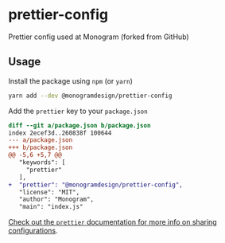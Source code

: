 # prettier-config
Prettier config used at Monogram (forked from GitHub)

## Usage

Install the package using `npm` (or `yarn`)

```sh
yarn add --dev @monogramdesign/prettier-config
```

Add the `prettier` key to your `package.json`

```diff
diff --git a/package.json b/package.json
index 2ecef3d..260838f 100644
--- a/package.json
+++ b/package.json
@@ -5,6 +5,7 @@
   "keywords": [
     "prettier"
   ],
+  "prettier": "@monogramdesign/prettier-config",
   "license": "MIT",
   "author": "Monogram",
   "main": "index.js"
 ```
 
 [Check out the `prettier` documentation for more info on sharing configurations](https://prettier.io/docs/en/configuration.html#sharing-configurations).
